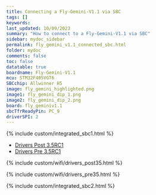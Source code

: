 ```yaml
---
title: Connecting a Fly-Gemini-V1.1 via SBC
tags: []
keywords: 
last_updated: 10/09/2023
summary: "How to connect to a Fly-Gemini-V1.1 via SBC"
sidebar: mydoc_sidebar
permalink: fly_gemini_v1.1_connected_sbc.html
folder: mydoc
comments: false
toc: false
datatable: true
boardname: Fly-Gemini-V1.1
mcu: STM32F405VGT6
SBCchip: Allwinner H5
image: fly_gemini_highlighted.png
image1: fly_gemini_dip_1.png
image2: fly_gemini_dip_2.png
board: fly_geminiv1.1
sbcTfrReadyPin: PC_9
driverSPI: 2
---
```


{% include custom/integrated_sbc1.html %}

<ul id="profileTabs" class="nav nav-tabs">
    <li class="active"><a class="manualpost35" href="#generate" data-toggle="tab">Drivers Post 3.5RC1</a></li>
    <li><a class="noCrossRef" href="#manualpre35" data-toggle="tab">Drivers Pre 3.5RC1</a></li>
</ul>
  <div class="tab-content">
<div role="tabpanel" class="tab-pane active" id="generate" markdown="1">

{% include custom/wifi/drivers_post35.html %}

</div>

<div role="tabpanel" class="tab-pane" id="manualpre35" markdown="1">

{% include custom/wifi/drivers_pre35.html %}

</div>

</div>

{% include custom/integrated_sbc2.html %}
